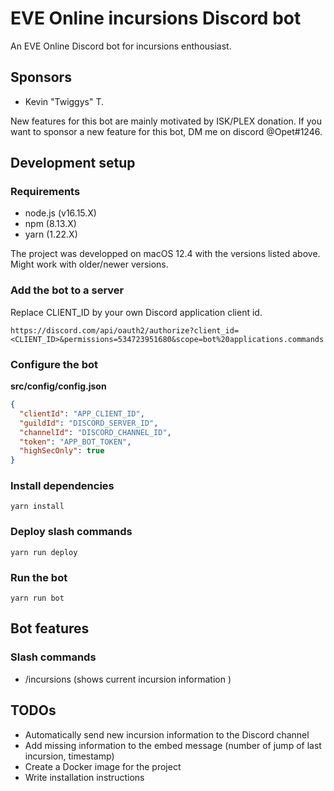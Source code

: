 # EVE Online incursions Discord bot

An EVE Online Discord bot for incursions enthousiast.

## Sponsors

- Kevin "Twiggys" T.

New features for this bot are mainly motivated by ISK/PLEX donation. If you want to sponsor a new feature for this bot, DM me on discord @Opet#1246.

## Development setup

### Requirements

- node.js (v16.15.X)
- npm (8.13.X)
- yarn (1.22.X)

The project was developped on macOS 12.4 with the versions listed above. Might work with older/newer versions.

### Add the bot to a server

Replace CLIENT_ID by your own Discord application client id.

```
https://discord.com/api/oauth2/authorize?client_id=<CLIENT_ID>&permissions=534723951680&scope=bot%20applications.commands
```

### Configure the bot

**src/config/config.json**

```json
{
  "clientId": "APP_CLIENT_ID",
  "guildId": "DISCORD_SERVER_ID",
  "channelId": "DISCORD_CHANNEL_ID",
  "token": "APP_BOT_TOKEN",
  "highSecOnly": true
}
```

### Install dependencies

```
yarn install
```

### Deploy slash commands

```
yarn run deploy
```

### Run the bot

```
yarn run bot
```

## Bot features

### Slash commands

- /incursions (shows current incursion information )

## TODOs

- Automatically send new incursion information to the Discord channel
- Add missing information to the embed message (number of jump of last incursion, timestamp)
- Create a Docker image for the project
- Write installation instructions
